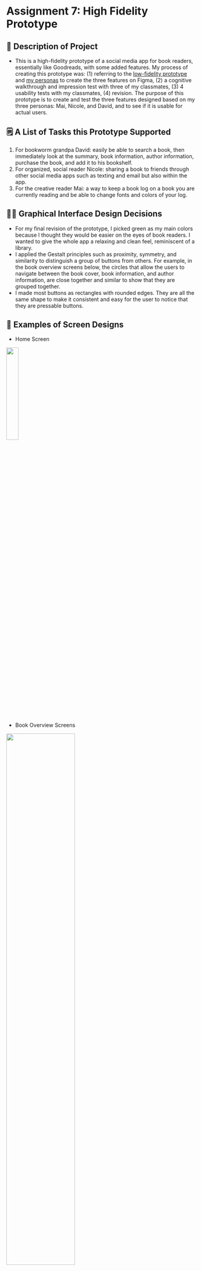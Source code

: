 # Assignment 7: High Fidelity Prototype

## 📝 Description of Project
* This is a high-fidelity prototype of a social media app for book readers, essentially like Goodreads, 
with some added features. My process of creating this prototype was: 
(1) referring to the [low-fidelity prototype](https://github.com/yoshinogoto/DH150-YoshinoGoto/edit/master/Assignment06/Assignment06.md)
and [my personas](https://github.com/yoshinogoto/DH150-YoshinoGoto/blob/master/Assignment05/Assignment05.md) to create the three features on Figma, 
(2) a cognitive walkthrough and impression test with three of my classmates, 
(3) 4 usability tests with my classmates, 
(4) revision. 
The purpose of this prototype is to create and test the three features designed based on my three personas: 
Mai, Nicole, and David, and to see if it is usable for actual users. 

## 🗒 A List of Tasks this Prototype Supported
1. For bookworm grandpa David: easily be able to search a book, then immediately look at the summary, 
book information, author information, purchase the book, and add it to his bookshelf.
2. For organized, social reader Nicole: sharing a book to friends through other social media apps 
such as texting and email but also within the app.
3. For the creative reader Mai: a way to keep a book log on a book you are currently reading and be able to change fonts 
and colors of your log.

## 👩‍🎨 Graphical Interface Design Decisions
* For my final revision of the prototype, I picked green as my main colors because I thought they would be easier on the eyes of book readers. I wanted to give the whole app a relaxing and clean feel, reminiscent of a library. 
* I applied the Gestalt principles such as proximity, symmetry, and similarity to distinguish a group of buttons from others. For example, in the book overview screens below, the circles that allow the users to navigate between the book cover, book information, and author information, are close together and similar to show that they are grouped together.
* I made most buttons as rectangles with rounded edges. They are all the same shape to make it consistent and easy for the user to notice that they are pressable buttons.

## 📱 Examples of Screen Designs
* Home Screen 
<img src="/images/ExScreen2.png" width="25%">

* Book Overview Screens
<img src="/images/ExScreen1.png" width="60%">

* Sharing Screens
<img src="/images/ExScreen4.png" width="60%">

## 🔀 Wireflow
Here's my wireflow for all of the screens:
<img src="/images/Wireflow.png" width="90%">

## 🤏 Interactive Prototype
[Link to Prototype](https://www.figma.com/proto/vQgROUikqRg7ot0jH1p4jb/DH-150-Assignment-7?node-id=1%3A2&scaling=min-zoom)

## 🗣 Impression Test 
* Some quotes from my peers during class:
> "I really like how you show the number of books read in the 'My Books' page, it's really cute."

> "Feels very familiar and straightforward"

> "Bottom bar is consistently there"

> "Feels professional"

## 🎨 Accessibility (Color Contrast) Check
* I picked dark green and light green for a relaxing feel and made the backgrounds an ivory color to make it less harsh on the eyes. The contrasts between the text and the background all passed the WCAG 2.0 AA & AAA levels.
<img src="/images/ColorContrast1.png" width="40%"> <img src="/images/ColorContrast2.png" width="40%"> <img src="/images/ColorContrast3.png" width="40%">

## 🏃‍♀️ Cognitive Walkthrough
* The main feedback received from my peers were about some inconsistencies in the app, such as the search bar being at the top and another search button being at the bottom. They suggested I could delete, or possibly change it to a browse button that leads to personalized recommendations and popular books.
* Some people also mentioned that the font seemed small, especially on the home screen.  

## ✔️ Usability Tests
* I conducted four usability tests among my classmates. This is the link to my [Questionnaire](https://docs.google.com/forms/d/1gFEl9FnyQJAbu2WAQkpiq2jUFWfagpK3CQgNGD3jSMU/prefill).
* *Method*: These usability tests were conducted over Zoom and with the permission of the participants, their screen and facial expressions were recorded.
* Video Recordings:
  * Video of [UT1](https://drive.google.com/file/d/1FhlIH2O9TZDEg9OsSmlAD7knr9kJeVWe/view?usp=sharing)
  * Video of [UT2](https://drive.google.com/file/d/1TDBBgD78J7QM5HQkRdHwygFiLplGLETn/view?usp=sharing)
  * Video of [UT3](https://drive.google.com/file/d/1hfoTMkME-wB9syVodxF7pu0eqnIUvO4k/view?usp=sharing)
  * Video of [UT4](https://drive.google.com/file/d/1GziBQe9RMd09TPUcc3SRZ_ZAXmnBUHoT/view?usp=sharing)
* *Main Findings*:
  * All participants were able to complete the three tasks.
  * Home screen fonts were too small.
  * Some participants had a hard time getting to the "done" button after adding a book to their "want to read" bookshelf.
  * Some participants had a hard time finding the "share" button.
  * The "write a book log" was the function least likely to be used by these participants.
  * Adjectives used the most frequently to describe this app were: creative, familiar, and trustworthy.


## 🖍 Main Revisions
* Change the colors of the app from gray to green, because I felt like gray was too cold and professional. Some participants noted that the app felt very professional, but I wanted to go for a more friendly, casual look because this is a social media app. 

<img src="/images/PrototypeVer1.png" width="50%"> <img src="/images/PrototypeVer2.png" width="40%"> 

* Made the fonts larger for the home screen. I also changed the "search" in the bottom to be "browse." 
<img src="/images/PrototypeVer1_03.png" width="40%"> <img src="/images/PrototypeVer2_03.png" width="40%">

* Moved the “create new shelf” button at the top and moved the “done” button below the existing bookshelves. During the usability tests, I noticed that most people’s mouses travel downward, so the most natural thing would be to put the “done” button below everything so that once a user finishes an action, s/he will just have to travel down to finish the interaction. 

<img src="/images/PrototypeVer1_02.png" width="40%"> <img src="/images/PrototypeVer2_02.png" width="40%">

* Put labels for my icons. Also made the "add to cart" button visible in my prototype. This made me wonder...How effective are icons if I need labels for most of them? I am sure many easily recognizable ones, such as search icons or home icons, are very helpful. However, seeing users not be able to recognize the share icon was interesting because I felt like it was a pretty conventional icon. So, I wonder how effective icons are in helping users recognize buttons.
<img src="/images/PrototypeVer1_04.png" width="40%"> <img src="/images/PrototypeVer2_04.png" width="39%">

## 💭 Reflection
* Summary: Overall, I think I was able to reach my goal of making an app that meets the needs of my three personas. I was able to make revisions after my usability tests, and I was able to experience the process of iterative design first-hand.
* What Went Smoothly: I was able to implement the features smoothly on Figma. As expected, this whole process took me a long time, from creating the first high-fidelity prototype to testing it and revising it. Doing the usability tests over Zoom also went a lot more smoothly than I thought. I was able to clearly see where the participant was moving, their facial expressions, and their thoughts, almost like being there next to them. 
* What Didn't Go as Expected: I thought the "book log" feature would be cool, since during my contextual interview, the interviewee mentioned that she would want a feature to be able to record her thoughts about books she was reading and use it as a creative outlet. However, the participants in my usability tests thought that they would be least likely to use the book log feature out of the three features I tested.
* What I Would Change: First, I would do more field research and interviews to make sure the product I am making is actually reflective of a larger population. Although I made my revisions after all of the tests were conducted, I think I would also have made changes to the design after each usability test. This would let me test through more designs and keep improving it after each test. While UX design is, of course, a user-centered process, I wonder what it is like to have to balance the business needs and user needs. For example, I had an "add to cart" button so that users can purchase books in the app. If I had to work with businesses, I would imagine that the method of purchase would be narrowed down to one method--for example, the "add to cart" button could lead to the Amazon Kindle page for that book instead of multiple vendors of the book.
